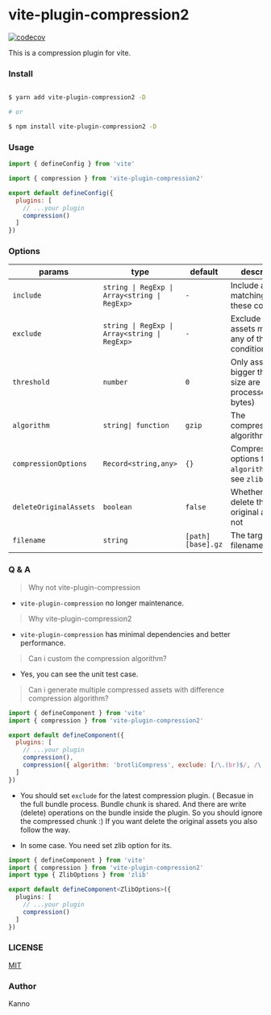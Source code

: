 # vite-plugin-compression2

[![codecov](https://codecov.io/gh/nonzzz/vite-compression-plugin/branch/master/graph/badge.svg?token=NG4475OP6B)](https://codecov.io/gh/nonzzz/vite-compression-plugin)

This is a compression plugin for vite.

### Install

```bash

$ yarn add vite-plugin-compression2 -D

# or

$ npm install vite-plugin-compression2 -D

```

### Usage

```js
import { defineConfig } from 'vite'

import { compression } from 'vite-plugin-compression2'

export default defineConfig({
  plugins: [
    // ...your plugin
    compression()
  ]
})
```

### Options

| params                 | type                                          | default           | description                                                    |
| ---------------------- | --------------------------------------------- | ----------------- | -------------------------------------------------------------- |
| `include`              | `string \| RegExp \| Array<string \| RegExp>` | `-`               | Include all assets matching any of these conditions.           |
| `exclude`              | `string \| RegExp \| Array<string \| RegExp>` | `-`               | Exclude all assets matching any of these conditions.           |
| `threshold`            | `number`                                      | `0`               | Only assets bigger than this size are processed (in bytes)     |
| `algorithm`            | `string\| function`                           | `gzip`            | The compression algorithm                                      |
| `compressionOptions`   | `Record<string,any>`                          | `{}`              | Compression options for `algorithm`(details see `zlib module`) |
| `deleteOriginalAssets` | `boolean`                                     | `false`           | Whether to delete the original assets or not                   |
| `filename`             | `string`                                      | `[path][base].gz` | The target asset filename                                      |

### Q & A

> Why not vite-plugin-compression

- `vite-plugin-compression` no longer maintenance.

> Why vite-plugin-compression2

- `vite-plugin-compression` has minimal dependencies and better performance.

> Can i custom the compression algorithm?

- Yes, you can see the unit test case.

> Can i generate multiple compressed assets with difference compression algorithm?

```js
import { defineComponent } from 'vite'
import { compression } from 'vite-plugin-compression2'

export default defineComponent({
  plugins: [
    // ...your plugin
    compression(),
    compression({ algorithm: 'brotliCompress', exclude: [/\.(br)$/, /\.(gz)$/], deleteOriginalAssets: true })
  ]
})
```

- You should set `exclude` for the latest compression plugin. ( Becasue in the full bundle process. Bundle chunk is shared. And
  there are write (delete) operations on the bundle inside the plugin. So you should ignore the compressed chunk :) If you want delete
  the original assets you also follow the way.

- In some case. You need set zlib option for its.

```ts
import { defineComponent } from 'vite'
import { compression } from 'vite-plugin-compression2'
import type { ZlibOptions } from 'zlib'

export default defineComponent<ZlibOptions>({
  plugins: [
    // ...your plugin
    compression()
  ]
})
```

### LICENSE

[MIT](./LICENSE)

### Author

Kanno
